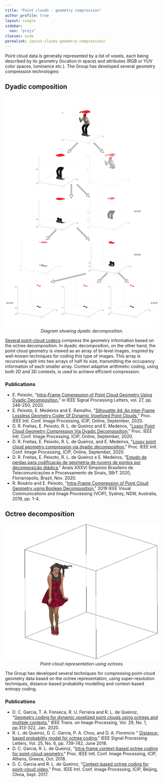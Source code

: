 ```yaml
---
title: "Point clouds - geometry compression"
author_profile: true
layout: single
sidebar:
  nav: "projs"
classes: wide
permalink: /point-clouds-geometry-compression/
---
```


Point cloud data is generally represented by a list of voxels, each being described by its geometry (location in space) and attributes (RGB or YUV color spaces, luminance etc.). The Group has developed several geometry compression technologies:

## Dyadic composition

<p style="text-align:center;">
  <img src="https://github.com/DiogoCaetanoGarcia/minimal-mistakes/raw/master/assets/images/dyadic_decomp.gif"><br>
  <i>Diagram showing dyadic decomposition.</i><br>
</p>

[Several point-cloud codecs](https://ieeexplore.ieee.org/document/8571288) compress the geometry information based on the octree decomposition. In dyadic decomposition, on the other hand, the point cloud geometry is viewed as an array of bi-level images, inspired by well-known techniques for coding this type of images. This array is recursively split into two arrays of half its size, transmitting the occupancy information of each smaller array. Context adaptive arithmetic coding, using both 2D and 3D contexts, is used to achieve efficient compression.

### Publications

* E. Peixoto, "[Intra-Frame Compression of Point Cloud Geometry Using Dyadic Decomposition](https://ieeexplore.ieee.org/document/8957232)," in IEEE Signal Processing Letters, vol. 27, pp. 246-250, 2020.
* E. Peixoto, E. Medeiros and E. Ramalho, "[Silhouette 4d: An Inter-Frame Lossless Geometry Coder Of Dynamic Voxelized Point Clouds](https://ieeexplore.ieee.org/document/9190648)," Proc. IEEE Intl. Conf. Image Processing, ICIP, Online, September, 2020.
* D. R. Freitas, E. Peixoto, R. L. de Queiroz and E. Medeiros, "[Lossy Point Cloud Geometry Compression Via Dyadic Decomposition](https://ieeexplore.ieee.org/document/9190910)," Proc. IEEE Intl. Conf. Image Processing, ICIP, Online, September, 2020.
* D. R. Freitas, E. Peixoto, R. L. de Queiroz, and E. Medeiros, "[Lossy point cloud geometry compression via dyadic decomposition](http://queiroz.divp.org/papers/ICIP2020_dyadic_decomp.pdf)," Proc. IEEE Intl. Conf. Image Processing, ICIP, Online, September, 2020.
* D. R. Freitas, E. Peixoto, R. L. de Queiroz e E. Medeiros, "[Estudo de perdas para codificação de geometria de nuvens de pontos por decomposição diádica](http://queiroz.divp.org/papers/SBrT_2020_LossyGeomCoder.pdf)," Anais XXXVI Simpósio Brasileiro de Telecomunicações e Processamento de Sinais, SBrT 2020, Florianópolis, Brazil, Nov. 2020.
* R. Rosário and E. Peixoto, "[Intra-Frame Compression of Point Cloud Geometry using Boolean Decomposition](https://ieeexplore.ieee.org/document/8965783)," 2019 IEEE Visual Communications and Image Processing (VCIP), Sydney, NSW, Australia, 2019, pp. 1-4.

## Octree decomposition

<p style="text-align:center;">
  <img src="https://github.com/DiogoCaetanoGarcia/minimal-mistakes/raw/master/assets/images/octree_cube_2.gif" width="600"><br>
  <i>Point-cloud representation using octrees.</i><br>
  <!-- <i>Point-cloud representation using octrees: two levels of the subdivision of 3D space into octants and its binary tree representation. Dark-grey octants indicate the presence of points in further levels of the octree.</i><br> -->
</p>

The Group has developed several techniques for compressing point-cloud geometry data based on the octree representation, using super-resolution techniques,  distance-based probability modelling and context-based entropy coding.

### Publications

* D. C. Garcia, T. A. Fonseca, R. U. Ferreira and R. L. de Queiroz, "[Geometry coding for dynamic voxelized point clouds using octrees and multiple contexts](http://queiroz.divp.org/papers/ieee_tip_lossless_octree.pdf)," IEEE Trans. on Image Processing, Vol. 29, No. 1, pp.313-322, Jan. 2020.
* R. L. de Queiroz, D. C. Garcia, P. A. Chou, and D. A. Florencio " [Distance-based probability model for octree coding](http://queiroz.divp.org/papers/ieee_spl_2018_octree.pdf)," IEEE Signal Processing Letters, Vol. 25, No. 6, pp. 739-742, June 2018.
* D. C. Garcia, R. L. de Queiroz, "[Intra-frame context-based octree coding for point-cloud geometry](http://queiroz.divp.org/papers/icip2018_DiogoIntra.pdf)," Proc. IEEE Intl. Conf. Image Processing, ICIP, Athens, Greece, Oct. 2018.
* D. C. Garcia and R. L. de Queiroz, "[Context-based octree coding for point-cloud video](http://queiroz.divp.org/papers/icip2017_octtree.pdf)," Proc. IEEE Intl. Conf. Image Processing, ICIP, Beijing, China, Sept. 2017.

<!--## Compression of plenoptic attributes

<p style="text-align:center;">
  <img src="https://github.com/DiogoCaetanoGarcia/minimal-mistakes/raw/master/assets/images/thai-rotate_small.gif"><br>
  <i>Plenoptic point cloud</i><br>
</p>

In real-world objects, the reflected light may significantly change with the viewing angle, especially if specular surfaces are present. For that, we are interested in a more complete representation, the plenoptic point cloud, wherein every point has associated colors in different directions.

### Publications

* G. Sandri, R. L. de Queiroz and P. A. Chou, "[Compression of plenoptic point clouds](http://queiroz.divp.org/papers/ieee_tip2018_plenopticpc.pdf)," IEEE Trans. on Image Processing, Vol. 28, No. 3, pp. 1419-1427, Mar. 2019.
* G. Sandri, R. L. de Queiroz, P. A. Chou, "[Compression of plenoptic point clouds using the Region-Adaptive Hierarchical Transform](http://queiroz.divp.org/papers/icip2018_sandri.pdf)," Proc. IEEE Intl. Conf. Image Processing, ICIP, Athens, Greece, Oct. 2018.
* G. Sandri, P. A. Chou and R. L. de Queiroz, "[Representação Compressível para codificação de nuvens de pontos plenópticas](https://biblioteca.sbrt.org.br/articles/916)," Anais XXXVI Simpósio Brasileiro de Telecomunicações e Processamento de Sinais, Campina Grande, PB, Brasil, DOI 10.14209/sbrt.2018.127, Sep. 2018.

### Submission to MPEG standards

* R. L. de Queiroz, C. Dorea, D. C. Garcia, R. U. Ferreira, D. R. Freitas, R.Higa, I. Seidel and V. Testoni, "Differential plenoptic point cloud codingfor  V-PCC,"  inISO/IEC  JTC1/SC29  Joint  WG11/WG7  (MPEG/JPEG)input document WG7M55145, Online, October 2020.

### Ph.D. Thesis

* G. L. Sandri,  [Compression of Point Cloud Attributes](http://queiroz.divp.org/papers/tese_GustavoSandri_dsc.pdf), Tese de Doutorado, Universidade de Brasília, 2019.

## Other contributions

Interesting alternatives to the RAHT are the Gaussian Process Transforms (GPTs):

### Publications

* R. L. de Queiroz and P. A. Chou, "[Transform coding for point clouds using a Gaussian process model](http://queiroz.divp.org/papers/ieee_tip2017_klt.pdf)," IEEE Trans. on Image Processing, Vol. 26, No. 7, pp. 3507-3517, July 2017.
-->